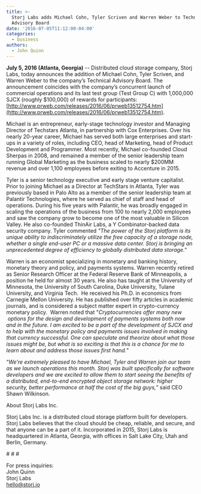 ```yaml
---
title: >-
  Storj Labs adds Michael Cohn, Tyler Scriven and Warren Weber to Technical
  Advisory Board
date: '2016-07-05T11:12:00-04:00'
categories:
  - business
authors:
  - John Quinn
---
```

**July 5, 2016 (Atlanta, Georgia)** \-\- Distributed cloud storage company, Storj Labs, today announces the addition of Michael Cohn, Tyler Scriven, and Warren Weber to the company’s Technical Advisory Board. The announcement coincides with the company’s concurrent launch of commercial operations and its last test group (Test Group C) with 1,000,000 SJCX (roughly $100,000) of rewards for participants: [http://www.prweb.com/releases/2016/06/prweb13512754.htm](http://www.prweb.com/releases/2016/06/prweb13512754.htm).

<!--more-->

Michael is an entrepreneur, early-stage technology investor and Managing Director of Techstars Atlanta, in partnership with Cox Enterprises. Over his nearly 20-year career, Michael has served both large enterprises and start-ups in a variety of roles, including CEO, head of Marketing, head of Product Development and Programmer. Most recently, Michael co-founded Cloud Sherpas in 2008, and remained a member of the senior leadership team running Global Marketing as the business scaled to nearly $200MM revenue and over 1,100 employees before exiting to Accenture in 2015.

Tyler is a senior technology executive and early stage venture capitalist. Prior to joining Michael as a Director at TechStars in Atlanta, Tyler was previously based in Palo Alto as a member of the senior leadership team at Palantir Technologies, where he served as chief of staff and head of operations. During his five years with Palantir, he was broadly engaged in scaling the operations of the business from 100 to nearly 2,000 employees and saw the company grow to become one of the most valuable in Silicon Valley. He also co-founded ThinAir Labs, a Y Combinator-backed data security company. Tyler commented _"The power of the Storj platform is its unique ability to indiscriminately utilize the free capacity of a storage node, whether a single end-user PC or a massive data center. Storj is bringing an unprecedented degree of efficiency to globally distributed data storage."_

Warren is an economist specializing in monetary and banking history, monetary theory and policy, and payments systems. Warren recently retired as Senior Research Officer at the Federal Reserve Bank of Minneapolis, a position he held for almost 30 years. He also has taught at the University of Minnesota, the University of South Carolina, Duke University, Tulane University, and Virginia Tech.  He received his Ph.D. in economics from Carnegie Mellon University. He has published over fifty articles in academic journals, and is considered a subject matter expert in crypto-currency monetary policy.  Warren noted that "_Cryptocurrencies offer many new  options for the design and development of payments systems both now and in the future. I am excited to be a part of the development of SJCX and to help with the monetary policy and payments issues involved in making that currency successful. One can speculate and theorize about what those issues might be, but what is so exciting is that this is a chance for me to learn about and address those issues first hand._"

“_We’re extremely pleased to have Michael, Tyler and Warren join our team as we launch operations this month. Storj was built specifically for software developers and we are excited to allow them to start seeing the benefits of a distributed, end-to-end encrypted object storage network: higher security, better performance at half the cost of the big guys,_” said CEO Shawn Wilkinson.

About Storj Labs Inc.

Storj Labs Inc. is a distributed cloud storage platform built for developers. Storj Labs believes that the cloud should be cheap, reliable, and secure, and that anyone can be a part of it. Incorporated in 2015, Storj Labs is headquartered in Atlanta, Georgia, with offices in Salt Lake City, Utah and Berlin, Germany.

\# # #

For press inquiries:  
John Quinn  
Storj Labs  
hello@storj.io
